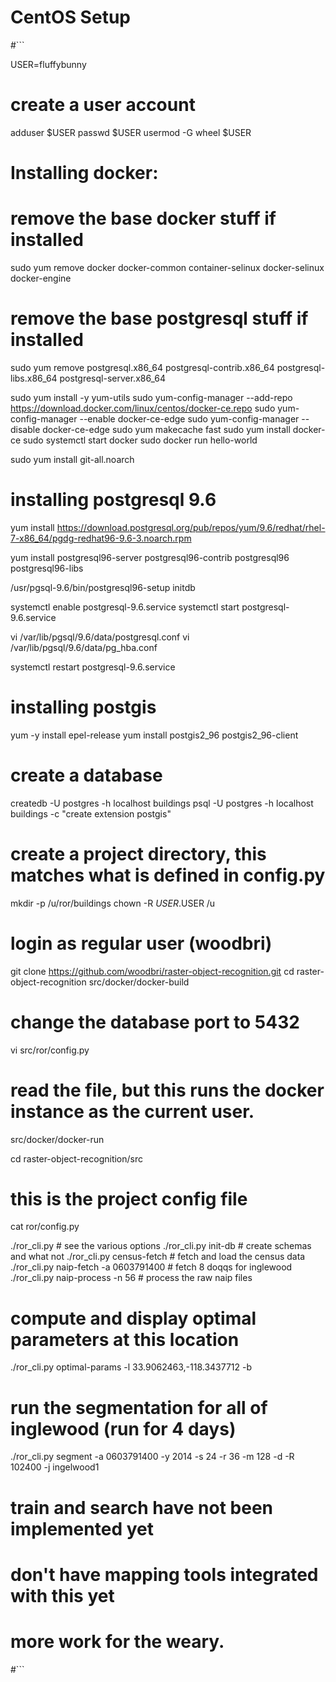 # CentOS Setup

#```

USER=fluffybunny

# create a user account

adduser $USER
passwd $USER
usermod -G wheel $USER



# Installing docker:

# remove the base docker stuff if installed
sudo yum remove docker docker-common container-selinux docker-selinux docker-engine

# remove the base postgresql stuff if installed
sudo yum remove postgresql.x86_64 postgresql-contrib.x86_64 postgresql-libs.x86_64 postgresql-server.x86_64

sudo yum install -y yum-utils
sudo yum-config-manager --add-repo https://download.docker.com/linux/centos/docker-ce.repo
sudo yum-config-manager --enable docker-ce-edge
sudo yum-config-manager --disable docker-ce-edge
sudo yum makecache fast
sudo yum install docker-ce
sudo systemctl start docker
sudo docker run hello-world

sudo yum install git-all.noarch

# installing postgresql 9.6

yum install https://download.postgresql.org/pub/repos/yum/9.6/redhat/rhel-7-x86_64/pgdg-redhat96-9.6-3.noarch.rpm

yum install postgresql96-server postgresql96-contrib postgresql96 postgresql96-libs

/usr/pgsql-9.6/bin/postgresql96-setup initdb

systemctl enable postgresql-9.6.service
systemctl start postgresql-9.6.service

vi /var/lib/pgsql/9.6/data/postgresql.conf
vi /var/lib/pgsql/9.6/data/pg_hba.conf

systemctl restart postgresql-9.6.service

# installing postgis

yum -y install epel-release
yum install postgis2_96 postgis2_96-client

# create a database

createdb -U postgres -h localhost buildings
psql -U postgres -h localhost buildings -c "create extension postgis"

# create a project directory, this matches what is defined in config.py

mkdir -p /u/ror/buildings
chown -R $USER.$USER /u


# login as regular user (woodbri)

git clone https://github.com/woodbri/raster-object-recognition.git
cd raster-object-recognition
src/docker/docker-build

# change the database port to 5432
vi src/ror/config.py

# read the file, but this runs the docker instance as the current user.
src/docker/docker-run

cd raster-object-recognition/src

# this is the project config file
cat ror/config.py

./ror_cli.py                # see the various options
./ror_cli.py init-db        # create schemas and what not
./ror_cli.py census-fetch   # fetch and load the census data
./ror_cli.py naip-fetch -a 0603791400 	# fetch 8 doqqs for inglewood
./ror_cli.py naip-process -n 56         # process the raw naip files

# compute and display optimal parameters at this location
./ror_cli.py optimal-params -l 33.9062463,-118.3437712 -b

# run the segmentation for all of inglewood (run for 4 days)
./ror_cli.py segment -a 0603791400 -y 2014 -s 24 -r 36 -m 128 -d -R 102400 -j ingelwood1

# train and search have not been implemented yet
# don't have mapping tools integrated with this yet
# more work for the weary.

#```

